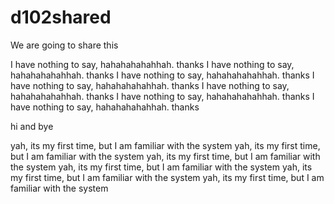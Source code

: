 # d102shared
We are going to share this

I have nothing to say, hahahahahahhah.
thanks
I have nothing to say, hahahahahahhah.
thanks
I have nothing to say, hahahahahahhah.
thanks
I have nothing to say, hahahahahahhah.
thanks
I have nothing to say, hahahahahahhah.
thanks
I have nothing to say, hahahahahahhah.
thanks
I have nothing to say, hahahahahahhah.
thanks

hi and bye

yah, its my first time, but I am familiar with the system
yah, its my first time, but I am familiar with the system
yah, its my first time, but I am familiar with the system
yah, its my first time, but I am familiar with the system
yah, its my first time, but I am familiar with the system
yah, its my first time, but I am familiar with the system
